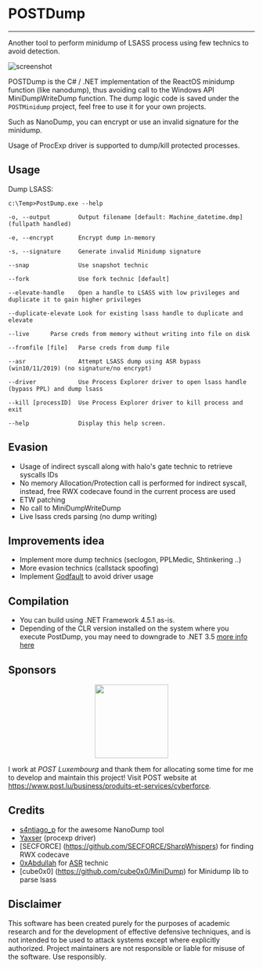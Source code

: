 # POSTDump

----

Another tool to perform minidump of LSASS process using few technics to avoid detection.

![screenshot](resources/driver.png)

POSTDump is the C# / .NET implementation of the ReactOS minidump function (like nanodump), thus avoiding call to the Windows API MiniDumpWriteDump function.
The dump logic code is saved under the `POSTMinidump` project, feel free to use it for your own projects.

Such as NanoDump, you can encrypt or use an invalid signature for the minidump.

Usage of ProcExp driver is supported to dump/kill protected processes.

## Usage

Dump LSASS:

    c:\Temp>PostDump.exe --help

    -o, --output        Output filename [default: Machine_datetime.dmp] (fullpath handled)

    -e, --encrypt       Encrypt dump in-memory

    -s, --signature     Generate invalid Minidump signature

    --snap              Use snapshot technic

    --fork              Use fork technic [default]

    --elevate-handle    Open a handle to LSASS with low privileges and duplicate it to gain higher privileges
	
    --duplicate-elevate Look for existing lsass handle to duplicate and elevate
	
    --live		Parse creds from memory without writing into file on disk
	
    --fromfile [file]	Parse creds from dump file
	
    --asr               Attempt LSASS dump using ASR bypass (win10/11/2019) (no signature/no encrypt)
	
    --driver            Use Process Explorer driver to open lsass handle (bypass PPL) and dump lsass
	
    --kill [processID]  Use Process Explorer driver to kill process and exit

    --help              Display this help screen.


## Evasion
- Usage of indirect syscall along with halo's gate technic to retrieve syscalls IDs
- No memory Allocation/Protection call is performed for indirect syscall, instead, free RWX codecave found in the current process are used
- ETW patching
- No call to MiniDumpWriteDump
- Live lsass creds parsing (no dump writing)

## Improvements idea
- Implement more dump technics (seclogon, PPLMedic, Shtinkering ..)
- More evasion technics (callstack spoofing)
- Implement [Godfault](https://github.com/gabriellandau/PPLFault) to avoid driver usage


## Compilation
- You can build using .NET Framework 4.5.1 as-is.
- Depending of the CLR version installed on the system where you execute PostDump, you may need to downgrade to .NET 3.5 [more info here](https://learn.microsoft.com/fr-fr/dotnet/framework/migration-guide/versions-and-dependencies)

## Sponsors

<div align="center">
  <a href="https://www.post.lu/business/produits-et-services/cyberforce" title="Follow">
    <img width="150" src="https://upload.wikimedia.org/wikipedia/de/c/c6/Post_Luxembourg_Logo_2013.png">
  </a>
</div>

I work at *POST Luxembourg* and thank them for allocating some time for me to develop and maintain this project! Visit POST website at https://www.post.lu/business/produits-et-services/cyberforce.


## Credits
- [s4ntiago_p](https://twitter.com/s4ntiago_p) for the awesome NanoDump tool
- [Yaxser](https://github.com/Yaxser/Backstab) (procexp driver)
- [SECFORCE] (https://github.com/SECFORCE/SharpWhispers) for finding RWX codecave
- [0xAbdullah](https://github.com/0xAbdullah/) for [ASR](https://github.com/0xAbdullah/Offensive-Snippets/blob/main/C%23/PInvoke/ASR_bypass_to_dump_LSASS.cs) technic 
- [cube0x0] (https://github.com/cube0x0/MiniDump) for Minidump lib to parse lsass


## Disclaimer
This software has been created purely for the purposes of academic research and for the development of effective defensive techniques, and is not intended to be used to attack systems except where explicitly authorized. Project maintainers are not responsible or liable for misuse of the software. Use responsibly.
